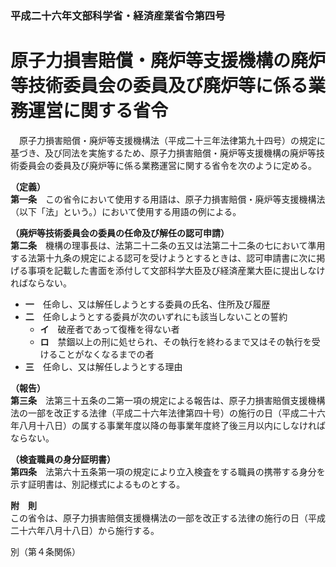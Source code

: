 ### 平成二十六年文部科学省・経済産業省令第四号  
# 原子力損害賠償・廃炉等支援機構の廃炉等技術委員会の委員及び廃炉等に係る業務運営に関する省令  
　原子力損害賠償・廃炉等支援機構法（平成二十三年法律第九十四号）の規定に基づき、及び同法を実施するため、原子力損害賠償・廃炉等支援機構の廃炉等技術委員会の委員及び廃炉等に係る業務運営に関する省令を次のように定める。  
  
**（定義）**  
**第一条**　この省令において使用する用語は、原子力損害賠償・廃炉等支援機構法（以下「法」という。）において使用する用語の例による。  
  
**（廃炉等技術委員会の委員の任命及び解任の認可申請）**  
**第二条**　機構の理事長は、法第二十二条の五又は法第二十二条の七において準用する法第十九条の規定による認可を受けようとするときは、認可申請書に次に掲げる事項を記載した書面を添付して文部科学大臣及び経済産業大臣に提出しなければならない。  
* **一**　任命し、又は解任しようとする委員の氏名、住所及び履歴  
* **二**　任命しようとする委員が次のいずれにも該当しないことの誓約  
	* **イ**　破産者であって復権を得ない者  
	* **ロ**　禁錮以上の刑に処せられ、その執行を終わるまで又はその執行を受けることがなくなるまでの者  
* **三**　任命し、又は解任しようとする理由  
  
**（報告）**  
**第三条**　法第三十五条の二第一項の規定による報告は、原子力損害賠償支援機構法の一部を改正する法律（平成二十六年法律第四十号）の施行の日（平成二十六年八月十八日）の属する事業年度以降の毎事業年度終了後三月以内にしなければならない。  
  
**（検査職員の身分証明書）**  
**第四条**　法第六十五条第一項の規定により立入検査をする職員の携帯する身分を示す証明書は、別記様式によるものとする。  
  
**附　則**  
この省令は、原子力損害賠償支援機構法の一部を改正する法律の施行の日（平成二十六年八月十八日）から施行する。  
  
別（第４条関係）  

          
        